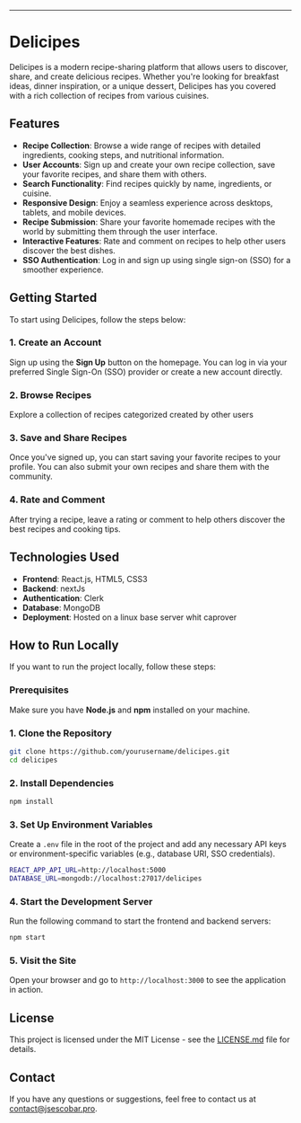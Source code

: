 

---

# Delicipes

Delicipes is a modern recipe-sharing platform that allows users to discover, share, and create delicious recipes. Whether you're looking for breakfast ideas, dinner inspiration, or a unique dessert, Delicipes has you covered with a rich collection of recipes from various cuisines.

## Features

- **Recipe Collection**: Browse a wide range of recipes with detailed ingredients, cooking steps, and nutritional information.
- **User Accounts**: Sign up and create your own recipe collection, save your favorite recipes, and share them with others.
- **Search Functionality**: Find recipes quickly by name, ingredients, or cuisine.
- **Responsive Design**: Enjoy a seamless experience across desktops, tablets, and mobile devices.
- **Recipe Submission**: Share your favorite homemade recipes with the world by submitting them through the user interface.
- **Interactive Features**: Rate and comment on recipes to help other users discover the best dishes.
- **SSO Authentication**: Log in and sign up using single sign-on (SSO) for a smoother experience.

## Getting Started

To start using Delicipes, follow the steps below:

### 1. Create an Account
Sign up using the **Sign Up** button on the homepage. You can log in via your preferred Single Sign-On (SSO) provider or create a new account directly.

### 2. Browse Recipes
Explore a collection of recipes categorized created by other users
### 3. Save and Share Recipes
Once you've signed up, you can start saving your favorite recipes to your profile. You can also submit your own recipes and share them with the community.

### 4. Rate and Comment
After trying a recipe, leave a rating or comment to help others discover the best recipes and cooking tips.

## Technologies Used

- **Frontend**: React.js, HTML5, CSS3
- **Backend**: nextJs
- **Authentication**: Clerk
- **Database**: MongoDB 
- **Deployment**: Hosted on a linux base server whit caprover

## How to Run Locally

If you want to run the project locally, follow these steps:

### Prerequisites
Make sure you have **Node.js** and **npm** installed on your machine.

### 1. Clone the Repository

```bash
git clone https://github.com/yourusername/delicipes.git
cd delicipes
```

### 2. Install Dependencies

```bash
npm install
```

### 3. Set Up Environment Variables

Create a `.env` file in the root of the project and add any necessary API keys or environment-specific variables (e.g., database URI, SSO credentials).

```bash
REACT_APP_API_URL=http://localhost:5000
DATABASE_URL=mongodb://localhost:27017/delicipes
```

### 4. Start the Development Server

Run the following command to start the frontend and backend servers:

```bash
npm start
```

### 5. Visit the Site

Open your browser and go to `http://localhost:3000` to see the application in action.

## License

This project is licensed under the MIT License - see the [LICENSE.md](LICENSE.md) file for details.

## Contact

If you have any questions or suggestions, feel free to contact us at [contact@jsescobar.pro](mailto:contact@jsescobar.pro).


